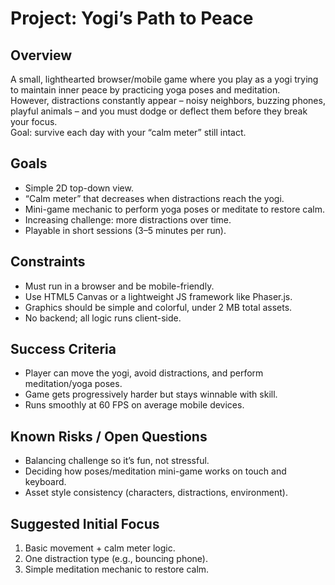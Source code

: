 # Project: Yogi’s Path to Peace

## Overview
A small, lighthearted browser/mobile game where you play as a yogi trying to maintain inner peace by practicing yoga poses and meditation.  
However, distractions constantly appear – noisy neighbors, buzzing phones, playful animals – and you must dodge or deflect them before they break your focus.  
Goal: survive each day with your “calm meter” still intact.

## Goals
- Simple 2D top-down view.
- “Calm meter” that decreases when distractions reach the yogi.
- Mini-game mechanic to perform yoga poses or meditate to restore calm.
- Increasing challenge: more distractions over time.
- Playable in short sessions (3–5 minutes per run).

## Constraints
- Must run in a browser and be mobile-friendly.
- Use HTML5 Canvas or a lightweight JS framework like Phaser.js.
- Graphics should be simple and colorful, under 2 MB total assets.
- No backend; all logic runs client-side.

## Success Criteria
- Player can move the yogi, avoid distractions, and perform meditation/yoga poses.
- Game gets progressively harder but stays winnable with skill.
- Runs smoothly at 60 FPS on average mobile devices.

## Known Risks / Open Questions
- Balancing challenge so it’s fun, not stressful.
- Deciding how poses/meditation mini-game works on touch and keyboard.
- Asset style consistency (characters, distractions, environment).

## Suggested Initial Focus
1. Basic movement + calm meter logic.
2. One distraction type (e.g., bouncing phone).
3. Simple meditation mechanic to restore calm.
